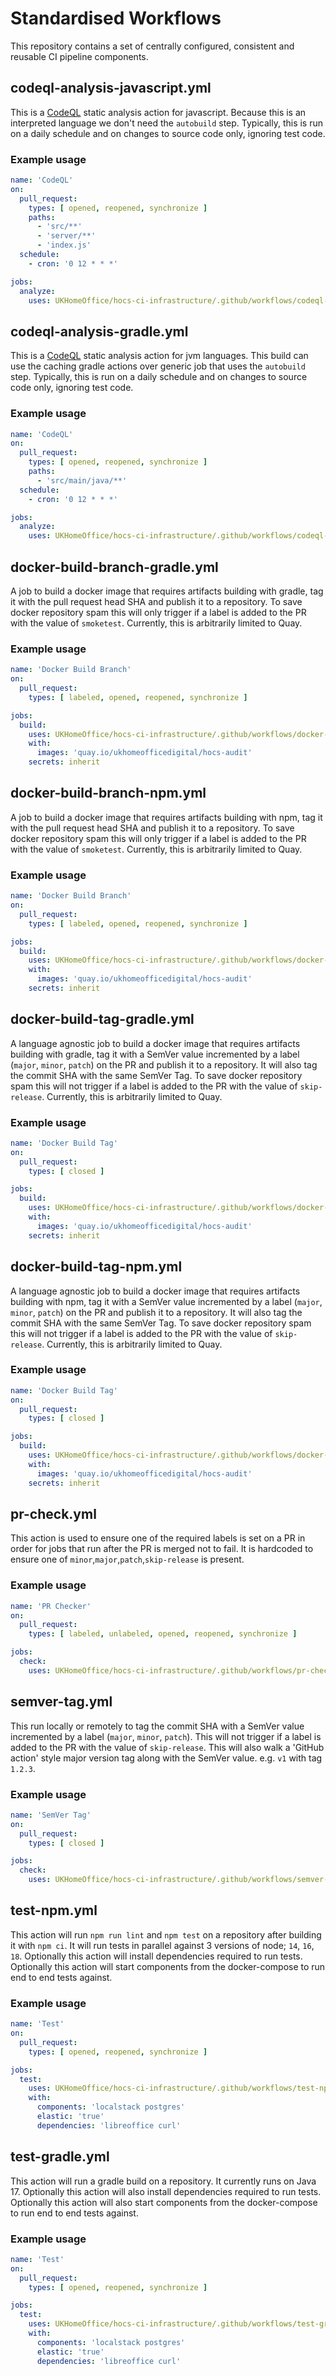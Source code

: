 # Standardised Workflows

This repository contains a set of centrally configured, consistent and reusable CI pipeline components.


## codeql-analysis-javascript.yml
This is a [CodeQL](https://codeql.github.com/) static analysis action for javascript.
Because this is an interpreted language we don't need the `autobuild` step.
Typically, this is run on a daily schedule and on changes to source code only, ignoring test code.

### Example usage
```yaml
name: 'CodeQL'
on:
  pull_request:
    types: [ opened, reopened, synchronize ]
    paths:
      - 'src/**'
      - 'server/**'
      - 'index.js'
  schedule:
    - cron: '0 12 * * *'

jobs:
  analyze:
    uses: UKHomeOffice/hocs-ci-infrastructure/.github/workflows/codeql-analysis-javascript.yml@v2
```

## codeql-analysis-gradle.yml
This is a [CodeQL](https://codeql.github.com/) static analysis action for jvm languages.
This build can use the caching gradle actions over generic job that uses the `autobuild` step.
Typically, this is run on a daily schedule and on changes to source code only, ignoring test code.

### Example usage
```yaml
name: 'CodeQL'
on:
  pull_request:
    types: [ opened, reopened, synchronize ]
    paths:
      - 'src/main/java/**'
  schedule:
    - cron: '0 12 * * *'

jobs:
  analyze:
    uses: UKHomeOffice/hocs-ci-infrastructure/.github/workflows/codeql-analysis-gradle.yml@v2
```

## docker-build-branch-gradle.yml
A job to build a docker image that requires artifacts building with gradle, tag it with the pull request head SHA and publish it to a repository.
To save docker repository spam this will only trigger if a label is added to the PR with the value of `smoketest`.
Currently, this is arbitrarily limited to Quay. 

### Example usage
```yaml
name: 'Docker Build Branch'
on:
  pull_request:
    types: [ labeled, opened, reopened, synchronize ]

jobs:
  build:
    uses: UKHomeOffice/hocs-ci-infrastructure/.github/workflows/docker-build-branch-gradle.yml@v2
    with:
      images: 'quay.io/ukhomeofficedigital/hocs-audit'
    secrets: inherit
```

## docker-build-branch-npm.yml
A job to build a docker image that requires artifacts building with npm, tag it with the pull request head SHA and publish it to a repository.
To save docker repository spam this will only trigger if a label is added to the PR with the value of `smoketest`.
Currently, this is arbitrarily limited to Quay.

### Example usage
```yaml
name: 'Docker Build Branch'
on:
  pull_request:
    types: [ labeled, opened, reopened, synchronize ]

jobs:
  build:
    uses: UKHomeOffice/hocs-ci-infrastructure/.github/workflows/docker-build-branch-npm.yml@v2
    with:
      images: 'quay.io/ukhomeofficedigital/hocs-audit'
    secrets: inherit
```

## docker-build-tag-gradle.yml
A language agnostic job to build a docker image that requires artifacts building with gradle, tag it with a SemVer value incremented by a label (`major`, `minor`, `patch`) on the PR and publish it to a repository.
It will also tag the commit SHA with the same SemVer Tag.
To save docker repository spam this will not trigger if a label is added to the PR with the value of `skip-release`.
Currently, this is arbitrarily limited to Quay. 

### Example usage
```yaml
name: 'Docker Build Tag'
on:
  pull_request:
    types: [ closed ]

jobs:
  build:
    uses: UKHomeOffice/hocs-ci-infrastructure/.github/workflows/docker-build-tag-gradle.yml@v2
    with:
      images: 'quay.io/ukhomeofficedigital/hocs-audit'
    secrets: inherit
```

## docker-build-tag-npm.yml
A language agnostic job to build a docker image that requires artifacts building with npm, tag it with a SemVer value incremented by a label (`major`, `minor`, `patch`) on the PR and publish it to a repository.
It will also tag the commit SHA with the same SemVer Tag.
To save docker repository spam this will not trigger if a label is added to the PR with the value of `skip-release`.
Currently, this is arbitrarily limited to Quay.

### Example usage
```yaml
name: 'Docker Build Tag'
on:
  pull_request:
    types: [ closed ]

jobs:
  build:
    uses: UKHomeOffice/hocs-ci-infrastructure/.github/workflows/docker-build-tag-npm.yml@v2
    with:
      images: 'quay.io/ukhomeofficedigital/hocs-audit'
    secrets: inherit
```

## pr-check.yml
This action is used to ensure one of the required labels is set on a PR in order for jobs that run after the PR is merged not to fail.
It is hardcoded to ensure one of `minor`,`major`,`patch`,`skip-release` is present.

### Example usage
```yaml
name: 'PR Checker'
on:
  pull_request:
    types: [ labeled, unlabeled, opened, reopened, synchronize ]

jobs:
  check:
    uses: UKHomeOffice/hocs-ci-infrastructure/.github/workflows/pr-check.yml@v1
```

## semver-tag.yml
This run locally or remotely to tag the commit SHA with a SemVer value incremented by a label (`major`, `minor`, `patch`).
This will not trigger if a label is added to the PR with the value of `skip-release`.
This will also walk a 'GitHub action' style major version tag along with the SemVer value.
e.g. `v1` with tag `1.2.3`.

### Example usage
```yaml
name: 'SemVer Tag'
on:
  pull_request:
    types: [ closed ]

jobs:
  check:
    uses: UKHomeOffice/hocs-ci-infrastructure/.github/workflows/semver-tag.yml@v2
```

## test-npm.yml
This action will run `npm run lint` and `npm test` on a repository after building it with `npm ci`.
It will run tests in parallel against 3 versions of node; `14`, `16`, `18`.
Optionally this action will install dependencies required to run tests.
Optionally this action will start components from the docker-compose to run end to end tests against.

### Example usage

```yaml
name: 'Test'
on:
  pull_request:
    types: [ opened, reopened, synchronize ]

jobs:
  test:
    uses: UKHomeOffice/hocs-ci-infrastructure/.github/workflows/test-npm.yml@v2
    with:
      components: 'localstack postgres'
      elastic: 'true'
      dependencies: 'libreoffice curl'
```

## test-gradle.yml
This action will run a gradle build on a repository.
It currently runs on Java 17.
Optionally this action will also install dependencies required to run tests.
Optionally this action will also start components from the docker-compose to run end to end tests against.

### Example usage

```yaml
name: 'Test'
on:
  pull_request:
    types: [ opened, reopened, synchronize ]

jobs:
  test:
    uses: UKHomeOffice/hocs-ci-infrastructure/.github/workflows/test-gradle.yml@v2
    with:
      components: 'localstack postgres'
      elastic: 'true'
      dependencies: 'libreoffice curl'
```

